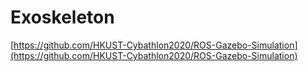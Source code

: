 # Exoskeleton

[https://github.com/HKUST-Cybathlon2020/ROS-Gazebo-Simulation](https://github.com/HKUST-Cybathlon2020/ROS-Gazebo-Simulation)
